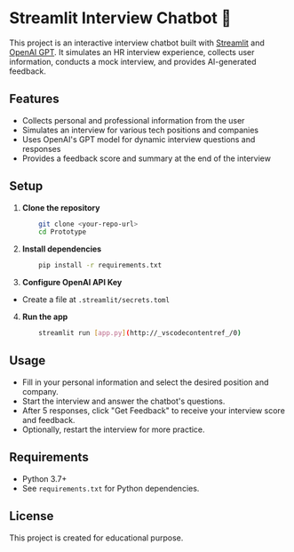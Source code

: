 # Streamlit Interview Chatbot 🤖

This project is an interactive interview chatbot built with [Streamlit](https://streamlit.io/) and [OpenAI GPT](https://platform.openai.com/). It simulates an HR interview experience, collects user information, conducts a mock interview, and provides AI-generated feedback.

## Features

- Collects personal and professional information from the user
- Simulates an interview for various tech positions and companies
- Uses OpenAI's GPT model for dynamic interview questions and responses
- Provides a feedback score and summary at the end of the interview

## Setup

1. **Clone the repository**

    ```bash
        git clone <your-repo-url>
        cd Prototype
    ```

2. **Install dependencies**

    ```bash
        pip install -r requirements.txt
    ```

3. **Configure OpenAI API Key**

- Create a file at `.streamlit/secrets.toml`

4. **Run the app**

    ```bash
        streamlit run [app.py](http://_vscodecontentref_/0)
    ```

## Usage

- Fill in your personal information and select the desired position and company.
- Start the interview and answer the chatbot's questions.
- After 5 responses, click "Get Feedback" to receive your interview score and feedback.
- Optionally, restart the interview for more practice.

## Requirements

- Python 3.7+
- See `requirements.txt` for Python dependencies.

## License

This project is created for educational purpose.

